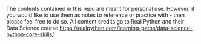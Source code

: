 The contents contained in this repo are meant for personal use. However, if you would like to use them as notes to reference or practice with - then please feel free to do so. All content credits go to Real Python and their Data Science course
 https://realpython.com/learning-paths/data-science-python-core-skills/

